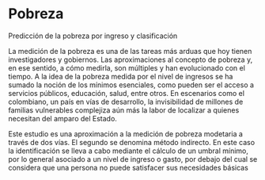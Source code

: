 # Pobreza
 Predicción de la pobreza por ingreso y clasificación 

La medición de la pobreza es una de las tareas más arduas que hoy tienen investigadores y gobiernos. Las aproximaciones al concepto de pobreza y, en ese sentido, a cómo medirla, son múltiples y han evolucionado con el tiempo. A la idea de la pobreza medida por el nivel de ingresos se ha sumado la noción de los mínimos esenciales, como pueden ser el acceso a servicios públicos, educación, salud, entre otros. En escenarios como el colombiano,  un país en vías de desarrollo, la invisibilidad de millones de familias vulnerables complejiza aún más la labor de localizar a quienes necesitan del amparo del Estado. 

Este estudio es una aproximación a la medición de pobreza modetaria a través de dos vías. El segundo se denomina método indirecto. En este caso la identificación se lleva a cabo mediante el cálculo de un umbral mínimo, por lo general asociado a un nivel de ingreso o gasto, por debajo del cual se considera que una persona no puede satisfacer sus necesidades básicas
